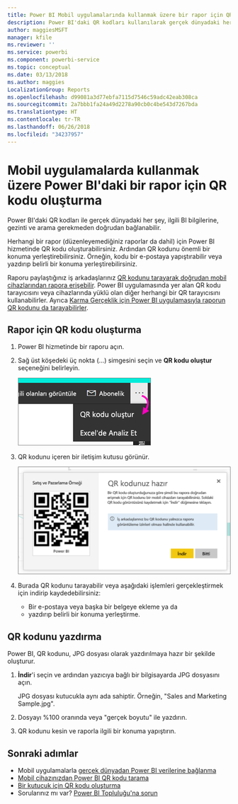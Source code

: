 ```yaml
---
title: Power BI Mobil uygulamalarında kullanmak üzere bir rapor için QR kodu oluşturma
description: Power BI'daki QR kodları kullanılarak gerçek dünyadaki her şey, Power BI Mobil uygulamasındaki ilgili BI bilgilerine, arama gerekmeden doğrudan bağlanabilir.
author: maggiesMSFT
manager: kfile
ms.reviewer: ''
ms.service: powerbi
ms.component: powerbi-service
ms.topic: conceptual
ms.date: 03/13/2018
ms.author: maggies
LocalizationGroup: Reports
ms.openlocfilehash: d99081a3d77ebfa7115d7546c59adc42eab308ca
ms.sourcegitcommit: 2a7bbb1fa24a49d2278a90cb0c4be543d7267bda
ms.translationtype: HT
ms.contentlocale: tr-TR
ms.lasthandoff: 06/26/2018
ms.locfileid: "34237957"
---
```

# <a name="create-a-qr-code-for-a-report-in-power-bi-to-use-in-the-mobile-apps"></a>Mobil uygulamalarda kullanmak üzere Power BI'daki bir rapor için QR kodu oluşturma
Power BI'daki QR kodları ile gerçek dünyadaki her şey, ilgili BI bilgilerine, gezinti ve arama gerekmeden doğrudan bağlanabilir.

Herhangi bir rapor (düzenleyemediğiniz raporlar da dahil) için Power BI hizmetinde QR kodu oluşturabilirsiniz. Ardından QR kodunu önemli bir konuma yerleştirebilirsiniz. Örneğin, kodu bir e-postaya yapıştırabilir veya yazdırıp belirli bir konuma yerleştirebilirsiniz. 

Raporu paylaştığınız iş arkadaşlarınız [QR kodunu tarayarak doğrudan mobil cihazlarından rapora erişebilir](mobile-apps-qr-code.md). Power BI uygulamasında yer alan QR kodu tarayıcısını veya cihazlarında yüklü olan diğer herhangi bir QR tarayıcısını kullanabilirler. Ayrıca [Karma Gerçeklik için Power BI uygulamasıyla raporun QR kodunu da tarayabilirler](mobile-mixed-reality-app.md#scan-a-report-qr-code-in-holographic-view).

## <a name="create-a-qr-code-for-a-report"></a>Rapor için QR kodu oluşturma
1. Power BI hizmetinde bir raporu açın.
2. Sağ üst köşedeki üç nokta (...) simgesini seçin ve **QR kodu oluştur** seçeneğini belirleyin. 
   
    ![](media/service-create-qr-code-for-report/power-bi-create-qr-code-report.png)
3. QR kodunu içeren bir iletişim kutusu görünür. 
   
    ![](media/service-create-qr-code-for-report/powerbi_report_qrcode.png)
4. Burada QR kodunu tarayabilir veya aşağıdaki işlemleri gerçekleştirmek için indirip kaydedebilirsiniz: 
   
   * Bir e-postaya veya başka bir belgeye ekleme ya da 
   * yazdırıp belirli bir konuma yerleştirme. 

## <a name="print-the-qr-code"></a>QR kodunu yazdırma
Power BI, QR kodunu, JPG dosyası olarak yazdırılmaya hazır bir şekilde oluşturur. 

1. **İndir**'i seçin ve ardından yazıcıya bağlı bir bilgisayarda JPG dosyasını açın.  
   
   JPG dosyası kutucukla aynı ada sahiptir. Örneğin, "Sales and Marketing Sample.jpg".
   
1. Dosyayı %100 oranında veya "gerçek boyutu" ile yazdırın.  
2. QR kodunu kesin ve raporla ilgili bir konuma yapıştırın. 

## <a name="next-steps"></a>Sonraki adımlar
* Mobil uygulamalarla [gerçek dünyadan Power BI verilerine bağlanma](mobile-apps-data-in-real-world-context.md)
* [Mobil cihazınızdan Power BI QR kodu tarama](mobile-apps-qr-code.md)
* [Bir kutucuk için QR kodu oluşturma](service-create-qr-code-for-tile.md)
* Sorularınız mı var? [Power BI Topluluğu'na sorun](http://community.powerbi.com/)

